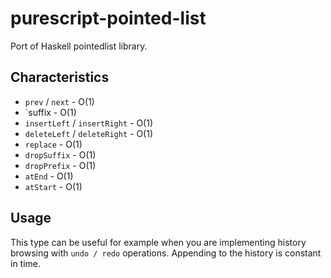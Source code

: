 # purescript-pointed-list

Port of Haskell pointedlist library.

## Characteristics

* `prev` / `next` - O(1)
* `suffix - O(1)
* `insertLeft` / `insertRight` - O(1)
* `deleteLeft` / `deleteRight` - O(1)
* `replace` - O(1)
* `dropSuffix` - O(1)
* `dropPrefix` - O(1)
* `atEnd` - O(1)
* `atStart` - O(1)

## Usage

This type can be useful for example when you are implementing history browsing with `undo / redo` operations. Appending to the history is constant in time.
